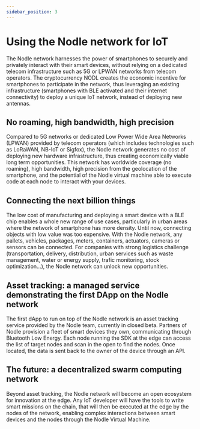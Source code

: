 ```yaml
---
sidebar_position: 3
---
```


# Using the Nodle network for IoT

The Nodle network harnesses the power of smartphones to securely and privately interact with their smart devices, without relying on a dedicated telecom infrastructure such as 5G or LPWAN networks from telecom operators. The cryptocurrency NODL creates the economic incentive for smartphones to participate in the network, thus leveraging an existing infrastructure (smartphones with BLE activated and their internet connectivity) to deploy a unique IoT network, instead of deploying new antennas.

## No roaming, high bandwidth, high precision

Compared to 5G networks or dedicated Low Power Wide Area Networks (LPWAN) provided by telecom operators (which includes technologies such as LoRaWAN, NB-IoT or Sigfox), the Nodle network generates no cost of deploying new hardware infrastructure, thus creating economically viable long term opportunities. This network has worldwide coverage (no roaming), high bandwidth, high precision from the geolocation of the smartphone, and the potential of the Nodle virtual machine able to execute code at each node to interact with your devices.

## Connecting the next billion things

The low cost of manufacturing and deploying a smart device with a BLE chip enables a whole new range of use cases, particularly in urban areas where the network of smartphone has more density. Until now, connecting objects with low value was too expensive. With the Nodle network, any pallets, vehicles, packages, meters, containers, actuators, cameras or sensors can be connected. For companies with strong logistics challenge (transportation, delivery, distribution, urban services such as waste management, water or energy supply, trafic monitoring, stock optimization…), the Nodle network can unlock new opportunities.

## Asset tracking: a managed service demonstrating the first DApp on the Nodle network
The first dApp to run on top of the Nodle network is an asset tracking service provided by the Nodle team, currently in closed beta. Partners of Nodle provision a fleet of smart devices they own, communicating through Bluetooth Low Energy. Each node running the SDK at the edge can access the list of target nodes and scan in the open to find the nodes. Once located, the data is sent back to the owner of the device through an API.

## The future: a decentralized swarm computing network
Beyond asset tracking, the Nodle network will become an open ecosystem for innovation at the edge. Any IoT developer will have the tools to write smart missions on the chain, that will then be executed at the edge by the nodes of the network, enabling complex interactions between smart devices and the nodes through the Nodle Virtual Machine.
